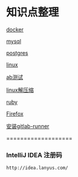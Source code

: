 知识点整理
===================

[docker](docker/docker.md)

[mysql](database/mysql.md)

[postgres](postgres/pg.md)

[linux](ubuntu/linux.md)

[ab测试](ubuntu/ab_test.md)

[linux解压缩](ubuntu/tar.md)

[ruby](ruby/magical.md)

[Firefox](firefox/firefox.md)

[安装gitlab-runner](ubuntu/install_gitlab_runner.md)

===================

### IntelliJ IDEA 注册码
```
http://idea.lanyus.com/
```